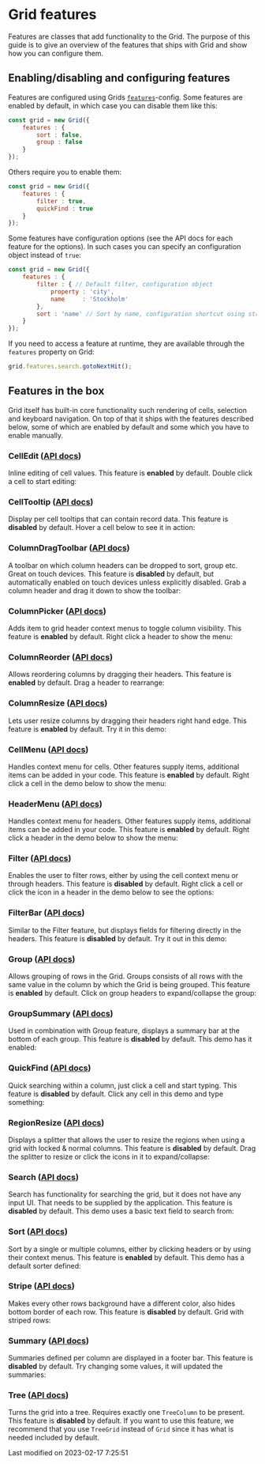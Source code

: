 # Grid features
Features are classes that add functionality to the Grid. The purpose of this guide is to give an overview of the features 
that ships with Grid and show how you can configure them.

## Enabling/disabling and configuring features
Features are configured using Grids [`features`](#Grid/view/Grid#config-features)-config. Some features are enabled by
default, in which case you can disable them like this:

```javascript
const grid = new Grid({
    features : {
        sort : false,
        group : false
    }
});
```

Others require you to enable them:

```javascript
const grid = new Grid({
    features : {
        filter : true,
        quickFind : true
    }
});
```

Some features have configuration options (see the API docs for each feature for the options). In such cases you can
specify an configuration object instead of `true`:

```javascript
const grid = new Grid({
    features : {
        filter : { // Default filter, configuration object
            property : 'city',
            name     : 'Stockholm'
        },
        sort : 'name' // Sort by name, configuration shortcut using string
    }
});
```

If you need to access a feature at runtime, they are available through the `features` property on Grid:

```javascript
grid.features.search.gotoNextHit();
```

## Features in the box
Grid itself has built-in core functionality such rendering of cells, selection and keyboard navigation. On top of that 
it ships with the features described below, some of which are enabled by default and some which you have to enable 
manually. 

### CellEdit ([API docs](#Grid/feature/CellEdit))
Inline editing of cell values. This feature is **enabled** by default. Double click a cell to start editing:

<div class="external-example" data-file="Grid/guides/features/CellEdit.js"></div>

### CellTooltip ([API docs](#Grid/feature/CellTooltip))
Display per cell tooltips that can contain record data. This feature is **disabled** by default. Hover a cell below to
see it in action:

<div class="external-example" data-file="Grid/guides/features/CellTooltip.js"></div>

### ColumnDragToolbar ([API docs](#Grid/feature/ColumnDragToolbar))
A toolbar on which column headers can be dropped to sort, group etc. Great on touch devices. This feature is **disabled** 
by default, but automatically enabled on touch devices unless explicitly disabled. Grab a column header and drag it down
to show the toolbar:

<div class="external-example" data-file="Grid/guides/features/ColumnDragToolbar.js"></div>

### ColumnPicker ([API docs](#Grid/feature/ColumnPicker))
Adds item to grid header context menus to toggle column visibility. This feature is **enabled** by default. Right click
a header to show the menu:

<div class="external-example" data-file="Grid/guides/features/ColumnPicker.js"></div>

### ColumnReorder ([API docs](#Grid/feature/ColumnReorder))
Allows reordering columns by dragging their headers. This feature is **enabled** by default. Drag a header to rearrange:

<div class="external-example" data-file="Grid/guides/features/ColumnReorder.js"></div>

### ColumnResize ([API docs](#Grid/feature/ColumnResize))
Lets user resize columns by dragging their headers right hand edge. This feature is **enabled** by default. Try it in
this demo:

<div class="external-example" data-file="Grid/guides/features/ColumnResize.js"></div>

### CellMenu ([API docs](#Grid/feature/CellMenu))
Handles context menu for cells. Other features supply items, additional items can be added in your code.
This feature is **enabled** by default. Right click a cell in the demo below to show the menu:

<div class="external-example" data-file="Grid/guides/features/CellMenu.js"></div>

### HeaderMenu ([API docs](#Grid/feature/HeaderMenu))
Handles context menu for headers. Other features supply items, additional items can be added in your code.
This feature is **enabled** by default. Right click a header in the demo below to show the menu:

<div class="external-example" data-file="Grid/guides/features/HeaderMenu.js"></div>

### Filter ([API docs](#Grid/feature/Filter))
Enables the user to filter rows, either by using the cell context menu or through headers. This feature is **disabled** 
by default. Right click a cell or click the icon in a header in the demo below to see the options:

<div class="external-example" data-file="Grid/guides/features/Filter.js"></div>

### FilterBar ([API docs](#Grid/feature/FilterBar))
Similar to the Filter feature, but displays fields for filtering directly in the headers. This feature is **disabled** 
by default. Try it out in this demo:

<div class="external-example" data-file="Grid/guides/features/FilterBar.js"></div>

### Group ([API docs](#Grid/feature/Group))
Allows grouping of rows in the Grid. Groups consists of all rows with the same value in the column by which the Grid is
being grouped. This feature is **enabled** by default. Click on group headers to expand/collapse the group:

<div class="external-example" data-file="Grid/guides/features/Group.js"></div>

### GroupSummary ([API docs](#Grid/feature/GroupSummary))
Used in combination with Group feature, displays a summary bar at the bottom of each group. This feature is **disabled** 
by default. This demo has it enabled:

<div class="external-example" data-file="Grid/guides/features/GroupSummary.js"></div>

### QuickFind ([API docs](#Grid/feature/QuickFind))
Quick searching within a column, just click a cell and start typing. This feature is **disabled** by default. Click any
cell in this demo and type something:

<div class="external-example" data-file="Grid/guides/features/QuickFind.js"></div>

### RegionResize ([API docs](#Grid/feature/RegionResize))
Displays a splitter that allows the user to resize the regions when using a grid with locked & normal columns. This 
feature is **disabled** by default. Drag the splitter to resize or click the icons in it to expand/collapse:

<div class="external-example" data-file="Grid/guides/features/RegionResize.js"></div>

### Search ([API docs](#Grid/feature/Search))
Search has functionality for searching the grid, but it does not have any input UI. That needs to be supplied by the
application. This feature is **disabled** by default. This demo uses a basic text field to search from:

<div class="external-example" data-file="Grid/guides/features/Search.js"></div>

### Sort ([API docs](#Grid/feature/Sort))
Sort by a single or multiple columns, either by clicking headers or by using their context menus. This feature is 
**enabled** by default. This demo has a default sorter defined:

<div class="external-example" data-file="Grid/guides/features/Sort.js"></div>

### Stripe ([API docs](#Grid/feature/Stripe))
Makes every other rows background have a different color, also hides bottom border of each row. This feature is 
**disabled** by default. Grid with striped rows:

<div class="external-example" data-file="Grid/guides/features/Stripe.js"></div>

### Summary ([API docs](#Grid/feature/Summary))
Summaries defined per column are displayed in a footer bar. This feature is **disabled** by default. Try changing some
values, it will updated the summaries:

<div class="external-example" data-file="Grid/guides/features/Summary.js"></div>

### Tree ([API docs](#Grid/feature/Tree))
Turns the grid into a tree. Requires exactly one `TreeColumn` to be present. This feature is **disabled** by default.
If you want to use this feature, we recommend that you use `TreeGrid` instead of `Grid` since it has what is needed 
included by default. 

<div class="external-example" data-file="Grid/guides/features/TreeGrid.js"></div>


<p class="last-modified">Last modified on 2023-02-17 7:25:51</p>